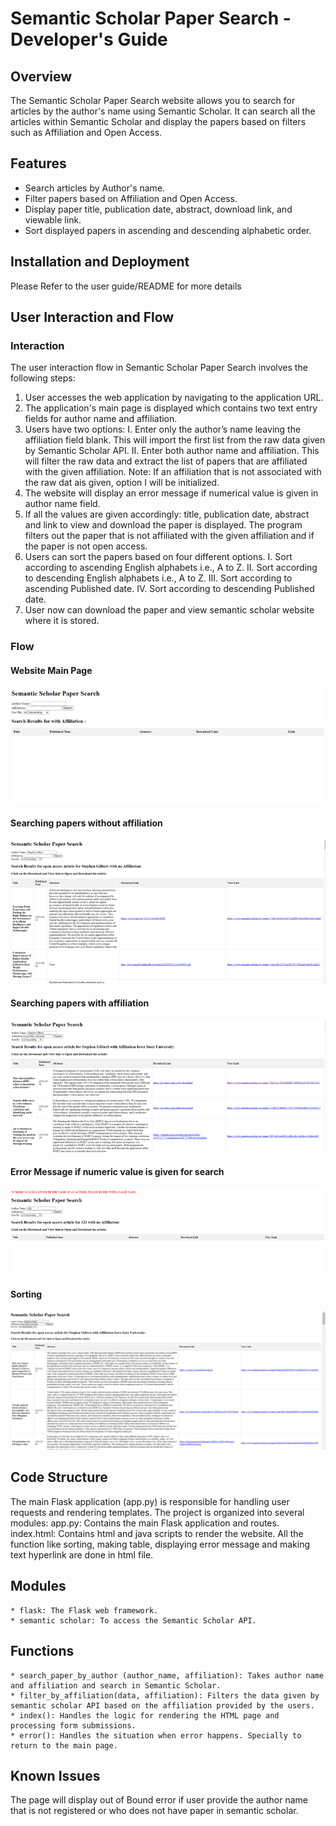 # Semantic Scholar Paper Search - Developer's Guide
## Overview
The Semantic Scholar Paper Search website allows you to search for articles by the author's name using Semantic Scholar. It can search all the articles within Semantic Scholar and display the papers based on filters such as Affiliation and Open Access.

## Features

- Search articles by Author's name.
- Filter papers based on Affiliation and Open Access.
- Display paper title, publication date, abstract, download link, and viewable link.
- Sort displayed papers in ascending and descending alphabetic order.

## Installation and Deployment
Please Refer to the user guide/README for more details
## User Interaction and Flow
### Interaction
The user interaction flow in Semantic Scholar Paper Search involves the following steps:
1.	User accesses the web application by navigating to the application URL.
2.	The application's main page is displayed which contains two text entry fields for author name and affiliation.
3.	Users have two options:
I.	Enter only the author’s name leaving the affiliation field blank. This will import the first list from the raw data given by Semantic Scholar API.
II.	Enter both author name and affiliation. This will filter the raw data and extract the list of papers that are affiliated with the given affiliation. Note: If an affiliation that is not associated with the raw dat ais given, option I will be initialized.
4.	The website will display an error message if numerical value is given in author name field.
5.	If all the values are given accordingly: title, publication date, abstract and link to view and download the paper is displayed. The program filters out the paper that is not affiliated with the given affiliation and if the paper is not open access.
6.	Users can sort the papers based on four different options.
I.	Sort according to ascending English alphabets i.e., A to Z.
II.	Sort according to descending English alphabets i.e., A to Z.
III.	Sort according to ascending Published date.
IV.	Sort according to descending Published date.
7.	User now can download the paper and view semantic scholar website where it is stored.
### Flow
#### Website Main Page
![Main Page Image](../Images/Main%20Page.png)
#### Searching papers without affiliation
![Main Page Image](../Images/Without%20Affiliation.png)
#### Searching papers with affiliation
![Main Page Image](../Images/With%20Affiliation.png)
#### Error Message if numeric value is given for search
![Main Page Image](../Images/Error%20Message.png)
#### Sorting
![Main Page Image](../Images/Sorting.png)
## Code Structure
The main Flask application (app.py) is responsible for handling user requests and rendering templates. The project is organized into several modules:
  app.py: Contains the main Flask application and routes.
  index.html: Contains html and java scripts to render the website. All the function like sorting, making table, displaying error message and making text hyperlink are done in html file.
## Modules
    * flask: The Flask web framework.
    * semantic scholar: To access the Semantic Scholar API.
## Functions
    * search_paper_by_author (author_name, affiliation): Takes author name and affiliation and search in Semantic Scholar.
    * filter_by_affiliation(data, affiliation): Filters the data given by semantic scholar API based on the affiliation provided by the users.
    * index(): Handles the logic for rendering the HTML page and processing form submissions.
    * error(): Handles the situation when error happens. Specially to return to the main page.
## Known Issues
The page will display out of Bound error if user provide the author name that is not registered or who does not have paper in semantic scholar.
